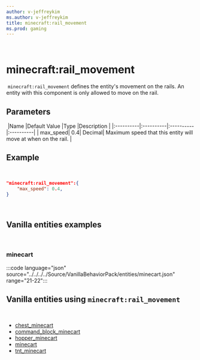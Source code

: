 ```yaml
---
author: v-jeffreykim
ms.author: v-jeffreykim
title: minecraft:rail_movement
ms.prod: gaming
---
```

​
# minecraft:rail_movement
​
`minecraft:rail_movement` defines the entity's movement on the rails. An entity with this component is only allowed to move on the rail.
​
## Parameters
​
|Name |Default Value  |Type  |Description  |
|:----------|:----------|:----------|:----------|
| max_speed| 0.4| Decimal| Maximum speed that this entity will move at when on the rail. |
​
## Example
​
```json
"minecraft:rail_movement":{
    "max_speed": 0.4,
}
```
​
## Vanilla entities examples
​
### minecart

:::code language="json" source="../../../../Source/VanillaBehaviorPack/entities/minecart.json" range="21-22":::
​
## Vanilla entities using `minecraft:rail_movement`
​
- [chest_minecart](../../../../Source/VanillaBehaviorPack_Snippets/entities/chest_minecart.md)
- [command_block_minecart](../../../../Source/VanillaBehaviorPack_Snippets/entities/command_block_minecart.md)
- [hopper_minecart](../../../../Source/VanillaBehaviorPack_Snippets/entities/hopper_minecart.md)
- [minecart](../../../../Source/VanillaBehaviorPack_Snippets/entities/minecart.md)
- [tnt_minecart](../../../../Source/VanillaBehaviorPack_Snippets/entities/tnt_minecart.md)